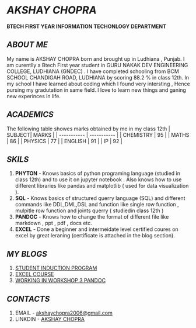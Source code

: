 # *AKSHAY CHOPRA*
**BTECH FIRST YEAR INFORMATION TECHONLOGY DEPARTMENT** 
## *ABOUT ME* 
My name is AKSHAY CHOPRA born and brought up in Ludhiana , Punjab. I am curentlly a Btech First year student in GURU NAKAK DEV ENGINEERING COLLEGE, LUDHIANA (GNDEC) . I have completed schooling from BCM SCHOOL CHANDIGAH ROAD, LUDHIANA by scoring 88.2 % in class 12th. In my school I have learned about coding which I found very intersting , Hence pursing my gradutation in same field. I love to learn new things and ganing new experinces in life.
## *ACADEMICS* 
The following table showes marks obtained by me in my class 12th 
| SUBJECT| MARKS | 
| ----------- | ----------- |
| CHEMISTRY | 95 |
| MATHS | 86 |
| PHYSICS | 77 |
| ENGLISH | 91 |
| IP | 92 | 
## *SKILS*
1. **PHYTON** - Knows basics of python programing language (studied in class 12th) and to use it on jupyter notebook . Also knows how to use different libraries like pandas and matplotlib ( used for data visualization ).
2. **SQL** - Knows basics of structured querry language (SQL) and different commands like DDL,DML,DSL and function like single row function , mulpitle row function and joints querry ( studiedin class 12th )
3. **PANDOC** - Knows how to change the format of different file like markdown , ppt , pdf , docs etc.
4. **EXCEL** - Done a beginner and intermeidate level certified coures on excel by great leraning (certificate is attached in the blog section).
## *MY BLOGS*
1. [STUDENT INDUCTION PROGRAM](My_experience/induction_program.md)
2. [EXCEL COURSE](My_experience/excel_couse.md)
3. [WORKING IN WORKSHOP 3 PANDOC](My_experience/workshop3_pandoc.md)
## *CONTACTS*
1. EMAIL - akshaychopra2006@gmail.com
2. LINKDIN - [AKSHAY CHOPRA](https://www.linkedin.com/in/akshay-chopra-203079319?utm_source=share&utm_campaign=share_via&utm_content=profile&utm_medium=android_app)



